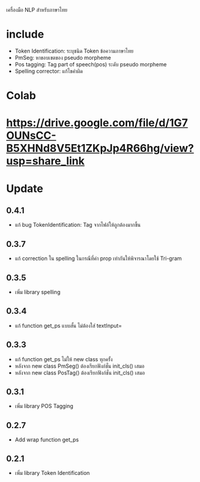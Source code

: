 เครื่องมือ NLP สำหรับภาษาไทย
# include
* Token Identification: ระบุชนิด Token ข้อความภาษาไทย
* PmSeg: หาขอบเขตของ pseudo morpheme 
* Pos tagging: Tag part of speech(pos) ระดับ pseudo morpheme
* Spelling corrector: แก้ไขคำผิด
# Colab
https://drive.google.com/file/d/1G7OUNsCC-B5XHNd8V5Et1ZKpJp4R66hg/view?usp=share_link
================================================================================
# Update
## 0.4.1
* แก้ bug TokenIdentification: Tag จากไฟล์ให้ถูกต้องมากขึ้น
## 0.3.7
* แก้ correction ใน spelling ในกรณีที่ค่า prop เท่ากันให้พิจารณาโดยใช้ Tri-gram
## 0.3.5
* เพิ่ม library spelling
## 0.3.4
* แก้ function get_ps แบบสั้น ไม่ต้องใส่ textInput=
## 0.3.3
* แก้ function get_ps ไม่ให้ new class ทุกครั้ง
* หลังจาก new class PmSeg() ต้องเรียกฟังก์ชั่น init_cls() เสมอ
* หลังจาก new class PosTag() ต้องเรียกฟังก์ชั่น init_cls() เสมอ
## 0.3.1
* เพิ่ม library POS Tagging
## 0.2.7
* Add wrap function get_ps
## 0.2.1
* เพิ่ม library Token Identification
